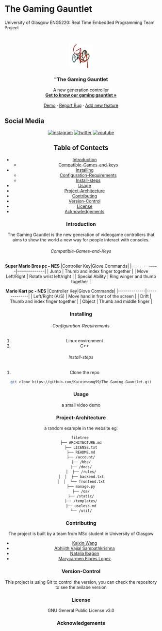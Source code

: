 # The Gaming Gauntlet
University of Glasgow ENG5220: Real Time Embedded Programming Team Project

<!-- PROJECT SHIELDS -->

<!-- PROJECT LOGO -->
<br />

<p align="center">
  <a href="https://github.com/Kaixinwang99/The-Gaming-Gauntlet/">
    <img src="images/logo.jpeg" alt="Logo" width="80" height="80">
  </a>

  <h3 align="center">"The Gaming Gauntlet</h3>
  <p align="center">
    A new generation controller
    <br />
    <a href="https://github.com/Kaixinwang99/The-Gaming-Gauntlet/"><strong>Get to know our gaming gauntlet »</strong></a>
    <br />
    <br />
    <a href="https://github.com/Kaixinwang99/The-Gaming-Gauntlet/">Demo</a>
    ·
    <a href="https://github.com/Kaixinwang99/The-Gaming-Gauntlet/issues">Report Bug</a>
    ·
    <a href="https://github.com/Kaixinwang99/The-Gaming-Gauntlet/issues">Add new feature</a>
  </p>

</p>

## Social Media
<div align="center">
 
 [![instagram](https://upload.wikimedia.org/wikipedia/commons/thumb/a/a5/Instagram_icon.png/128px-Instagram_icon.png)](https://wwwhttps://www.instagram.com/gaminggountlet//)
 [![twitter](https://cdn.iconscout.com/icon/free/png-128/twitter-203-493159.png)](https://twitter.com/touch_cozy_mood)
 [![youtube](https://github.com/Nishant-web/oneTouchCozyMood/blob/main/Logos/Yotube%20Logo.jpeg)](https://www.youtube.com/channel/UCGz5qoQ1cUQMT-c8PuJZ9TA)
 
 
## Table of Contects
- [Introduction](#Introduction)
  - [Compatible-Games-and-keys](#Compatible-Games-and-Keys)
- [Installing](#Installing)  
  - [Configuration-Requirements](#Configuration-Requirements)
  - [Install-steps](#Install-steps)
- [Usage](#Usage)  
- [Project-Architecture](#Project-Architecture)
- [Contributing](#Contributing)
- [Version-Control](#Version-Control)
- [License](#License)
- [Acknowledgements](#Acknowledgements)

### Introduction 
The Gaming Gauntlet is the new generation of videogame controllers that aims to show the world a new way for people interact with consoles.

###### Compatible-Games-and-Keys
<b>Super Mario Bros pc - NES</b>
|Controller Key|Glove Commands|
|--------------|--------------|
| Jump | Thumb and index finger together |
| Move Left/Right | Rotate wrist left/right |
| Special Ability | Ring winger and thumb together |


<b>Mario Kart pc - NES</b>
|Controller Key|Glove Commands|
|--------------|--------------|
| Left/Right (A/S) | Move hand in front of the screen |
| Drift | Thumb and index finger together  |
| Object | Thumb and middle finger |
    

### Installing

###### Configuration-Requirements

1. Linux environment 
2. C++

###### Install-steps

1. Clone the repo

```sh
git clone https://github.com/Kaixinwang99/The-Gaming-Gauntlet.git
```
### Usage
a small video demo
### Project-Architecture
a random example in the website
eg:

```
filetree 
├── ARCHITECTURE.md
├── LICENSE.txt
├── README.md
├── /account/
├── /bbs/
├── /docs/
│  ├── /rules/
│  │  ├── backend.txt
│  │  └── frontend.txt
├── manage.py
├── /oa/
├── /static/
├── /templates/
├── useless.md
└── /util/

```

### Contributing

The project is built by a team from MSc student in University of Glasgow
* [Kaixin Wang](https://github.com/Kaixinwang99) 
* [Abhijith Vajjal Sampathkrishna](https://github.com/ajsampathk) 
* [Natalia Ibagon](https://github.com/nibagon) 
* [Marycarmen Flores Lopez](https://github.com/marycarmen1999) 


### Version-Control

This project is using Git to control the version, you can check the repository to see the avilabe version


### License

GNU General Public License v3.0

### Acknowledgements

